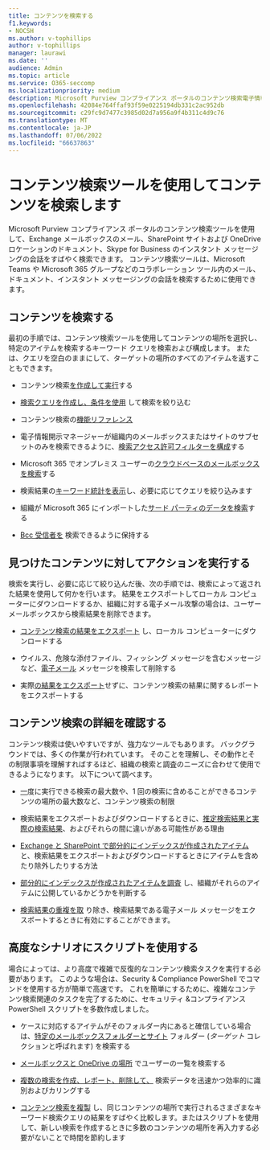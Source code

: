 ```yaml
---
title: コンテンツを検索する
f1.keywords:
- NOCSH
ms.author: v-tophillips
author: v-tophillips
manager: laurawi
ms.date: ''
audience: Admin
ms.topic: article
ms.service: O365-seccomp
ms.localizationpriority: medium
description: Microsoft Purview コンプライアンス ポータルのコンテンツ検索電子情報開示ツールを使用して、Exchange メールボックス内の電子メール、SharePoint サイトと OneDrive の場所のドキュメント、Skype for Businessでのインスタント メッセージング会話をすばやく見つけます。
ms.openlocfilehash: 42084e764ffaf93f59e0225194db331c2ac952db
ms.sourcegitcommit: c29fc9d7477c3985d02d7a956a9f4b311c4d9c76
ms.translationtype: MT
ms.contentlocale: ja-JP
ms.lasthandoff: 07/06/2022
ms.locfileid: "66637863"
---
```

# <a name="search-for-content-using-the-content-search-tool"></a>コンテンツ検索ツールを使用してコンテンツを検索します

Microsoft Purview コンプライアンス ポータルのコンテンツ検索ツールを使用して、Exchange メールボックスのメール、SharePoint サイトおよび OneDrive ロケーションのドキュメント、Skype for Business のインスタント メッセージングの会話をすばやく検索できます。 コンテンツ検索ツールは、Microsoft Teams や Microsoft 365 グループなどのコラボレーション ツール内のメール、ドキュメント、インスタント メッセージングの会話を検索するために使用できます。
  
## <a name="search-for-content"></a>コンテンツを検索する

最初の手順では、コンテンツ検索ツールを使用してコンテンツの場所を選択し、特定のアイテムを検索するキーワード クエリを検索および構成します。 または、クエリを空白のままにして、ターゲットの場所のすべてのアイテムを返すこともできます。
  
- コンテンツ検索[を作成して実行](content-search.md)する

- [検索クエリを作成し、条件を使用](keyword-queries-and-search-conditions.md) して検索を絞り込む

- コンテンツ検索の[機能リファレンス](content-search-reference.md)

- 電子情報開示マネージャーが組織内のメールボックスまたはサイトのサブセットのみを検索できるように、[検索アクセス許可フィルターを構成](permissions-filtering-for-content-search.md)する

- Microsoft 365 でオンプレミス ユーザーの[クラウドベースのメールボックスを検索](search-cloud-based-mailboxes-for-on-premises-users.md)する

- 検索結果の[キーワード統計を表示](view-keyword-statistics-for-content-search.md)し、必要に応じてクエリを絞り込みます

- 組織が Microsoft 365 にインポートした[サード パーティのデータを検索](use-content-search-to-search-third-party-data-that-was-imported.md)する

- [Bcc 受信者を](/exchange/policy-and-compliance/holds/preserve-bcc-recipients-and-group-members) 検索できるように保持する

## <a name="perform-actions-on-content-you-find"></a>見つけたコンテンツに対してアクションを実行する

検索を実行し、必要に応じて絞り込んだ後、次の手順では、検索によって返された結果を使用して何かを行います。 結果をエクスポートしてローカル コンピューターにダウンロードするか、組織に対する電子メール攻撃の場合は、ユーザー メールボックスから検索結果を削除できます。
  
- [コンテンツ検索の結果をエクスポート](export-search-results.md) し、ローカル コンピューターにダウンロードする

- ウイルス、危険な添付ファイル、フィッシング メッセージを含むメッセージなど、[電子メール](search-for-and-delete-messages-in-your-organization.md) メッセージを検索して削除する

- 実際[の結果をエクスポート](export-a-content-search-report.md)せずに、コンテンツ検索の結果に関するレポートをエクスポートする

## <a name="learn-more-about-content-search"></a>コンテンツ検索の詳細を確認する

コンテンツ検索は使いやすいですが、強力なツールでもあります。 バックグラウンドでは、多くの作業が行われています。 そのことを理解し、その動作とその制限事項を理解すればするほど、組織の検索と調査のニーズに合わせて使用できるようになります。 以下について調べます。
  
- [一](limits-for-content-search.md)度に実行できる検索の最大数や、1 回の検索に含めることができるコンテンツの場所の最大数など、コンテンツ検索の制限

- 検索結果をエクスポートおよびダウンロードするときに、[推定検索結果と実際の検索結果](differences-between-estimated-and-actual-ediscovery-search-results.md)、およびそれらの間に違いがある可能性がある理由

- [Exchange と SharePoint で部分的にインデックスが作成されたアイテム](partially-indexed-items-in-content-search.md) と、検索結果をエクスポートおよびダウンロードするときにアイテムを含めたり除外したりする方法

- [部分的にインデックスが作成されたアイテムを調査](investigating-partially-indexed-items-in-ediscovery.md) し、組織がそれらのアイテムに公開しているかどうかを判断する

- [検索結果の重複を取](de-duplication-in-ediscovery-search-results.md) り除き、検索結果である電子メール メッセージをエクスポートするときに有効にすることができます。

## <a name="use-scripts-for-advanced-scenarios"></a>高度なシナリオにスクリプトを使用する

場合によっては、より高度で複雑で反復的なコンテンツ検索タスクを実行する必要があります。 このような場合は、Security & Compliance PowerShell でコマンドを使用する方が簡単で高速です。 これを簡単にするために、複雑なコンテンツ検索関連のタスクを完了するために、セキュリティ &コンプライアンス PowerShell スクリプトを多数作成しました。

- ケースに対応するアイテムがそのフォルダー内にあると確信している場合は、[特定のメールボックスフォルダーとサイト](use-content-search-for-targeted-collections.md) フォルダー (*ターゲット* コレクションと呼ばれます) を検索する

- [メールボックスと OneDrive の場所](search-the-mailbox-and-onedrive-for-business-for-a-list-of-users.md) でユーザーの一覧を検索する

- [複数の検索を作成、レポート、削除して、](create-report-on-and-delete-multiple-content-searches.md) 検索データを迅速かつ効率的に識別およびカリングする

- [コンテンツ検索を複製](clone-a-content-search.md) し、同じコンテンツの場所で実行されるさまざまなキーワード検索クエリの結果をすばやく比較します。またはスクリプトを使用して、新しい検索を作成するときに多数のコンテンツの場所を再入力する必要がないことで時間を節約します
